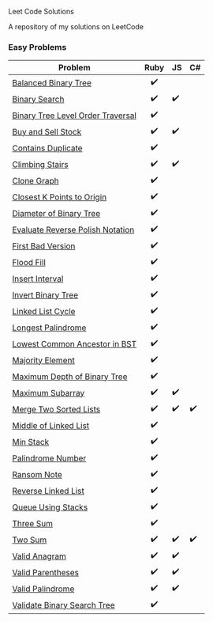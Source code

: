 Leet Code Solutions

A repository of my solutions on LeetCode

### Easy Problems
| Problem | Ruby  | JS | C# |
| ------- | :---: | -- | -- |
| [Balanced Binary Tree](https://leetcode.com/problems/balanced-binary-tree)  | :heavy_check_mark: | | 
| [Binary Search](https://leetcode.com/problems/binary-search)  | :heavy_check_mark: | :heavy_check_mark: | 
| [Binary Tree Level Order Traversal](https://leetcode.com/problems/binary-tree-level-order-traversal) | :heavy_check_mark: | |
| [Buy and Sell Stock](https://leetcode.com/problems/best-time-to-buy-and-sell-stock)  | :heavy_check_mark: | :heavy_check_mark: | 
| [Contains Duplicate](https://leetcode.com/problems/contains-duplicate) | :heavy_check_mark: |  |
| [Climbing Stairs](https://leetcode.com/problems/climbing-stairs) | :heavy_check_mark: | :heavy_check_mark: | 
| [Clone Graph](https://leetcode.com/problems/clone-graph/) | :heavy_check_mark: | |
| [Closest K Points to Origin](https://leetcode.com/problems/k-closest-points-to-origin) | :heavy_check_mark: | |
| [Diameter of Binary Tree](https://leetcode.com/problems/diameter-of-binary-tree) | :heavy_check_mark: | |
| [Evaluate Reverse Polish Notation](https://leetcode.com/problems/evaluate-reverse-polish-notation) | :heavy_check_mark: | |
| [First Bad Version](https://leetcode.com/problems/first-bad-version/) | :heavy_check_mark: |  |
| [Flood Fill](https://leetcode.com/problems/flood-fill)  | :heavy_check_mark: |  | 
| [Insert Interval](https://leetcode.com/problems/insert-interval/) | :heavy_check_mark: | |
| [Invert Binary Tree](https://leetcode.com/problems/invert-binary-tree)  | :heavy_check_mark: |  | 
| [Linked List Cycle](https://leetcode.com/problems/linked-list-cycle)  | :heavy_check_mark: |  | 
| [Longest Palindrome](https://leetcode.com/problems/longest-palindrome) | :heavy_check_mark: | |
| [Lowest Common Ancestor in BST](https://leetcode.com/problems/lowest-common-ancestor-of-a-binary-search-tree)  | :heavy_check_mark: |  | 
| [Majority Element](https://leetcode.com/problems/majority-element) | :heavy_check_mark: |  |
| [Maximum Depth of Binary Tree](https://leetcode.com/problems/maximum-depth-of-binary-tree) | :heavy_check_mark: | |
| [Maximum Subarray](https://leetcode.com/problems/maximum-subarray)  | :heavy_check_mark: | :heavy_check_mark: | 
| [Merge Two Sorted Lists](https://leetcode.com/problems/merge-two-sorted-lists)  | :heavy_check_mark: | :heavy_check_mark: | :heavy_check_mark:
| [Middle of Linked List](https://leetcode.com/problems/middle-of-the-linked-list) | :heavy_check_mark: | |
| [Min Stack](https://leetcode.com/problems/min-stack) | :heavy_check_mark: | |
| [Palindrome Number](https://leetcode.com/problems/palindrom-number)  | :heavy_check_mark: |  |
| [Ransom Note](https://leetcode.com/problems/ransom-note) | :heavy_check_mark: |  |
| [Reverse Linked List](https://leetcode.com/problems/reverse-linked-list) | :heavy_check_mark: |  |
| [Queue Using Stacks](https://leetcode.com/problems/implement-queue-using-stacks) | :heavy_check_mark: |  |
| [Three Sum](https://leetcode.com/problems/3sum/) | :heavy_check_mark: | |
| [Two Sum](https://leetcode.com/problems/two-sum)  | :heavy_check_mark: | :heavy_check_mark: | :heavy_check_mark:
| [Valid Anagram](https://leetcode.com/problems/valid-anagram)  | :heavy_check_mark: | :heavy_check_mark: | 
| [Valid Parentheses](https://leetcode.com/problems/valid-parentheses)  | :heavy_check_mark: | :heavy_check_mark: | 
| [Valid Palindrome](https://leetcode.com/problems/valid-palindrome)  | :heavy_check_mark: | :heavy_check_mark: | 
| [Validate Binary Search Tree](https://leetcode.com/problems/validate-binary-search-tree/) | :heavy_check_mark: | |
